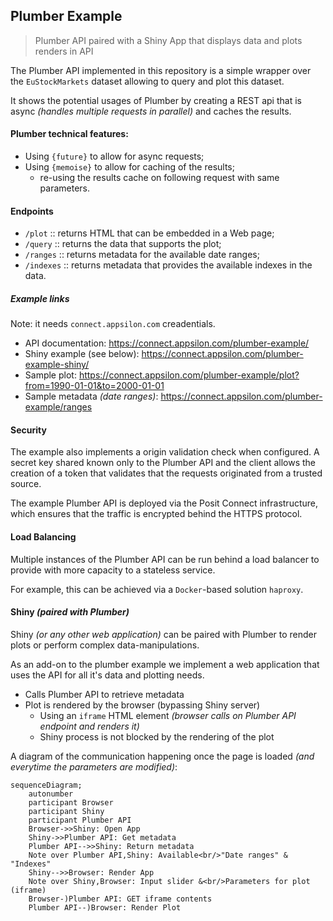 ## Plumber Example

> Plumber API paired with a Shiny App that displays data and plots renders in API

The Plumber API implemented in this repository is a simple wrapper over the `EuStockMarkets` dataset allowing to query and plot this dataset.

It shows the potential usages of Plumber by creating a REST api that is async _(handles multiple requests in parallel)_ and caches the results.

#### Plumber technical features:

- Using `{future}` to allow for async requests;
- Using `{memoise}` to allow for caching of the results;
  - re-using the results cache on following request with same parameters.

#### Endpoints

  - `/plot` :: returns HTML that can be embedded in a Web page;
  - `/query` :: returns the data that supports the plot;
  - `/ranges` :: returns metadata for the available date ranges;
  - `/indexes` :: returns metadata that provides the available indexes in the data.

##### Example links

Note: it needs `connect.appsilon.com` creadentials.

- API documentation: https://connect.appsilon.com/plumber-example/
- Shiny example (see below): https://connect.appsilon.com/plumber-example-shiny/
- Sample plot: https://connect.appsilon.com/plumber-example/plot?from=1990-01-01&to=2000-01-01
- Sample metadata _(date ranges)_: https://connect.appsilon.com/plumber-example/ranges


#### Security

The example also implements a origin validation check when configured.
A secret key shared known only to the Plumber API and the client allows the creation of a token that validates that the requests originated from a trusted source.

The example Plumber API is deployed via the Posit Connect infrastructure, which ensures that the traffic is encrypted behind the HTTPS protocol.

#### Load Balancing

Multiple instances of the Plumber API can be run behind a load balancer to provide with more capacity to a stateless service.

For example, this can be achieved via a `Docker`-based solution `haproxy`.

#### Shiny _(paired with Plumber)_

Shiny _(or any other web application)_ can be paired with Plumber to render plots or perform complex data-manipulations.

As an add-on to the plumber example we implement a web application that uses the API for all it's data and plotting needs.

- Calls Plumber API to retrieve metadata
- Plot is rendered by the browser (bypassing Shiny server)
  - Using an `iframe` HTML element _(browser calls on Plumber API endpoint and renders it)_
  - Shiny process is not blocked by the rendering of the plot

A diagram of the communication happening once the page is loaded _(and everytime the parameters are modified)_:

```mermaid
sequenceDiagram;
    autonumber
    participant Browser
    participant Shiny
    participant Plumber API
    Browser->>Shiny: Open App
    Shiny->>Plumber API: Get metadata
    Plumber API-->>Shiny: Return metadata
    Note over Plumber API,Shiny: Available<br/>"Date ranges" & "Indexes"
    Shiny-->>Browser: Render App
    Note over Shiny,Browser: Input slider &<br/>Parameters for plot (iframe)
    Browser-)Plumber API: GET iframe contents
    Plumber API--)Browser: Render Plot
```

